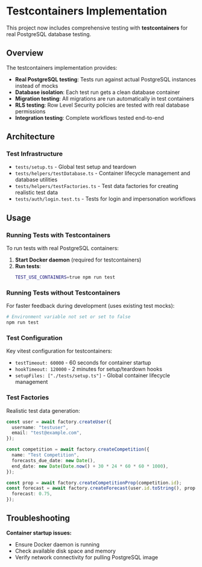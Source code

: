 # Testcontainers Implementation

This project now includes comprehensive testing with **testcontainers** for real PostgreSQL database testing.

## Overview

The testcontainers implementation provides:

- **Real PostgreSQL testing**: Tests run against actual PostgreSQL instances instead of mocks
- **Database isolation**: Each test run gets a clean database container
- **Migration testing**: All migrations are run automatically in test containers
- **RLS testing**: Row Level Security policies are tested with real database permissions
- **Integration testing**: Complete workflows tested end-to-end

## Architecture

### Test Infrastructure

- `tests/setup.ts` - Global test setup and teardown
- `tests/helpers/testDatabase.ts` - Container lifecycle management and database utilities
- `tests/helpers/testFactories.ts` - Test data factories for creating realistic test data
- `tests/auth/login.test.ts` - Tests for login and impersonation workflows

## Usage

### Running Tests with Testcontainers

To run tests with real PostgreSQL containers:

1. **Start Docker daemon** (required for testcontainers)
2. **Run tests**:
   ```bash
   TEST_USE_CONTAINERS=true npm run test
   ```

### Running Tests without Testcontainers

For faster feedback during development (uses existing test mocks):

```bash
# Environment variable not set or set to false
npm run test
```

### Test Configuration

Key vitest configuration for testcontainers:

- `testTimeout: 60000` - 60 seconds for container startup
- `hookTimeout: 120000` - 2 minutes for setup/teardown hooks
- `setupFiles: ["./tests/setup.ts"]` - Global container lifecycle management

### Test Factories

Realistic test data generation:

```typescript
const user = await factory.createUser({
  username: "testuser",
  email: "test@example.com",
});

const competition = await factory.createCompetition({
  name: "Test Competition",
  forecasts_due_date: new Date(),
  end_date: new Date(Date.now() + 30 * 24 * 60 * 60 * 1000),
});

const prop = await factory.createCompetitionProp(competition.id);
const forecast = await factory.createForecast(user.id.toString(), prop.id, {
  forecast: 0.75,
});
```

## Troubleshooting

**Container startup issues:**
- Ensure Docker daemon is running
- Check available disk space and memory
- Verify network connectivity for pulling PostgreSQL image